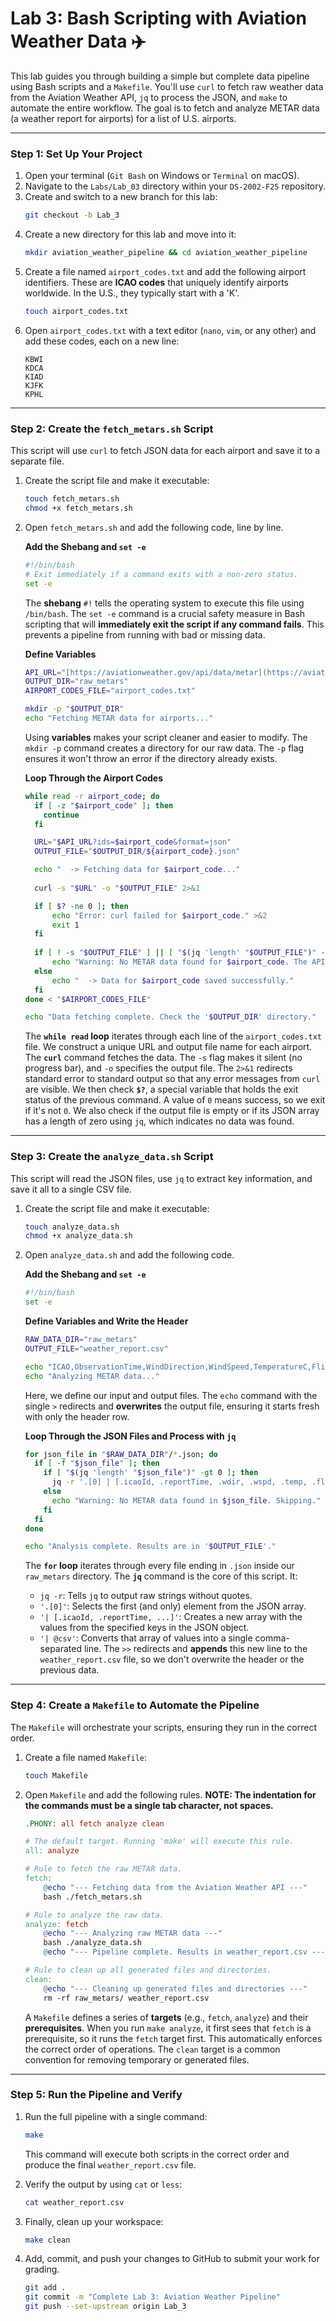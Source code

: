 # Lab 3: Bash Scripting with Aviation Weather Data ✈️

This lab guides you through building a simple but complete data pipeline using Bash scripts and a `Makefile`. You'll use `curl` to fetch raw weather data from the Aviation Weather API, `jq` to process the JSON, and `make` to automate the entire workflow. The goal is to fetch and analyze METAR data (a weather report for airports) for a list of U.S. airports.

---

### Step 1: Set Up Your Project

1.  Open your terminal (`Git Bash` on Windows or `Terminal` on macOS).
2.  Navigate to the `Labs/Lab_03` directory within your `DS-2002-F25` repository.
3.  Create and switch to a new branch for this lab:
    ```bash
    git checkout -b Lab_3
    ```
4.  Create a new directory for this lab and move into it:
    ```bash
    mkdir aviation_weather_pipeline && cd aviation_weather_pipeline
    ```
5.  Create a file named `airport_codes.txt` and add the following airport identifiers. These are **ICAO codes** that uniquely identify airports worldwide. In the U.S., they typically start with a 'K'.
    ```bash
    touch airport_codes.txt
    ```
6.  Open `airport_codes.txt` with a text editor (`nano`, `vim`, or any other) and add these codes, each on a new line:
    ```
    KBWI
    KDCA
    KIAD
    KJFK
    KPHL
    ```

---

### Step 2: Create the `fetch_metars.sh` Script

This script will use `curl` to fetch JSON data for each airport and save it to a separate file.

1.  Create the script file and make it executable:
    ```bash
    touch fetch_metars.sh
    chmod +x fetch_metars.sh
    ```
2.  Open `fetch_metars.sh` and add the following code, line by line.

    **Add the Shebang and `set -e`**
    ```bash
    #!/bin/bash
    # Exit immediately if a command exits with a non-zero status.
    set -e
    ```
    The **shebang** `#!` tells the operating system to execute this file using `/bin/bash`. The `set -e` command is a crucial safety measure in Bash scripting that will **immediately exit the script if any command fails**. This prevents a pipeline from running with bad or missing data.

    **Define Variables**
    ```bash
    API_URL="[https://aviationweather.gov/api/data/metar](https://aviationweather.gov/api/data/metar)"
    OUTPUT_DIR="raw_metars"
    AIRPORT_CODES_FILE="airport_codes.txt"

    mkdir -p "$OUTPUT_DIR"
    echo "Fetching METAR data for airports..."
    ```
    Using **variables** makes your script cleaner and easier to modify. The `mkdir -p` command creates a directory for our raw data. The `-p` flag ensures it won't throw an error if the directory already exists.

    **Loop Through the Airport Codes**
    ```bash
    while read -r airport_code; do
      if [ -z "$airport_code" ]; then
        continue
      fi

      URL="$API_URL?ids=$airport_code&format=json"
      OUTPUT_FILE="$OUTPUT_DIR/${airport_code}.json"

      echo "  -> Fetching data for $airport_code..."
      
      curl -s "$URL" -o "$OUTPUT_FILE" 2>&1
    
      if [ $? -ne 0 ]; then
          echo "Error: curl failed for $airport_code." >&2
          exit 1
      fi
      
      if [ ! -s "$OUTPUT_FILE" ] || [ "$(jq 'length' "$OUTPUT_FILE")" -eq 0 ]; then
          echo "Warning: No METAR data found for $airport_code. The API returned an empty response." >&2
      else
          echo "  -> Data for $airport_code saved successfully."
      fi
    done < "$AIRPORT_CODES_FILE"
    
    echo "Data fetching complete. Check the '$OUTPUT_DIR' directory."
    ```
    The **`while read` loop** iterates through each line of the `airport_codes.txt` file. We construct a unique URL and output file name for each airport. The **`curl`** command fetches the data. The `-s` flag makes it silent (no progress bar), and `-o` specifies the output file. The `2>&1` redirects standard error to standard output so that any error messages from `curl` are visible. We then check **`$?`**, a special variable that holds the exit status of the previous command. A value of `0` means success, so we exit if it's not `0`. We also check if the output file is empty or if its JSON array has a length of zero using `jq`, which indicates no data was found.

---

### Step 3: Create the `analyze_data.sh` Script

This script will read the JSON files, use `jq` to extract key information, and save it all to a single CSV file.

1.  Create the script file and make it executable:
    ```bash
    touch analyze_data.sh
    chmod +x analyze_data.sh
    ```
2.  Open `analyze_data.sh` and add the following code.

    **Add the Shebang and `set -e`**
    ```bash
    #!/bin/bash
    set -e
    ```

    **Define Variables and Write the Header**
    ```bash
    RAW_DATA_DIR="raw_metars"
    OUTPUT_FILE="weather_report.csv"

    echo "ICAO,ObservationTime,WindDirection,WindSpeed,TemperatureC,FlightCategory" > "$OUTPUT_FILE"
    echo "Analyzing METAR data..."
    ```
    Here, we define our input and output files. The `echo` command with the single `>` redirects and **overwrites** the output file, ensuring it starts fresh with only the header row.

    **Loop Through the JSON Files and Process with `jq`**
    ```bash
    for json_file in "$RAW_DATA_DIR"/*.json; do
      if [ -f "$json_file" ]; then
        if [ "$(jq 'length' "$json_file")" -gt 0 ]; then
          jq -r '.[0] | [.icaoId, .reportTime, .wdir, .wspd, .temp, .fltCat] | @csv' "$json_file" >> "$OUTPUT_FILE"
        else
          echo "Warning: No METAR data found in $json_file. Skipping." >&2
        fi
      fi
    done
    
    echo "Analysis complete. Results are in '$OUTPUT_FILE'."
    ```
    The **`for` loop** iterates through every file ending in `.json` inside our `raw_metars` directory. The **`jq`** command is the core of this script. It:
    * `jq -r`: Tells `jq` to output raw strings without quotes.
    * `'.[0]'`: Selects the first (and only) element from the JSON array.
    * `'| [.icaoId, .reportTime, ...]'`: Creates a new array with the values from the specified keys in the JSON object.
    * `'| @csv'`: Converts that array of values into a single comma-separated line.
    The `>>` redirects and **appends** this new line to the `weather_report.csv` file, so we don't overwrite the header or the previous data.

---

### Step 4: Create a `Makefile` to Automate the Pipeline

The `Makefile` will orchestrate your scripts, ensuring they run in the correct order.

1.  Create a file named `Makefile`:
    ```bash
    touch Makefile
    ```
2.  Open `Makefile` and add the following rules. **NOTE: The indentation for the commands must be a single tab character, not spaces.**

    ```makefile
    .PHONY: all fetch analyze clean

    # The default target. Running 'make' will execute this rule.
    all: analyze

    # Rule to fetch the raw METAR data.
    fetch:
    	@echo "--- Fetching data from the Aviation Weather API ---"
    	bash ./fetch_metars.sh

    # Rule to analyze the raw data.
    analyze: fetch
    	@echo "--- Analyzing raw METAR data ---"
    	bash ./analyze_data.sh
    	@echo "--- Pipeline complete. Results in weather_report.csv ---"

    # Rule to clean up all generated files and directories.
    clean:
    	@echo "--- Cleaning up generated files and directories ---"
    	rm -rf raw_metars/ weather_report.csv
    ```
    A `Makefile` defines a series of **targets** (e.g., `fetch`, `analyze`) and their **prerequisites**. When you run `make analyze`, it first sees that `fetch` is a prerequisite, so it runs the `fetch` target first. This automatically enforces the correct order of operations. The `clean` target is a common convention for removing temporary or generated files.

---

### Step 5: Run the Pipeline and Verify

1.  Run the full pipeline with a single command:
    ```bash
    make
    ```
    This command will execute both scripts in the correct order and produce the final `weather_report.csv` file.

2.  Verify the output by using `cat` or `less`:
    ```bash
    cat weather_report.csv
    ```

3.  Finally, clean up your workspace:
    ```bash
    make clean
    ```

4.  Add, commit, and push your changes to GitHub to submit your work for grading.
    ```bash
    git add .
    git commit -m "Complete Lab 3: Aviation Weather Pipeline"
    git push --set-upstream origin Lab_3
    ```
